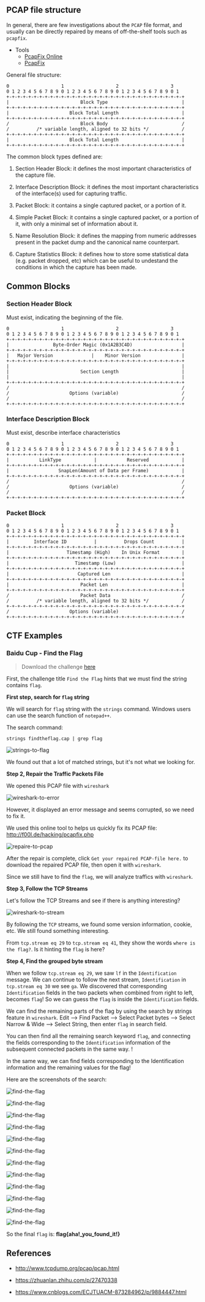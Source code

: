 ## PCAP file structure

In general, there are few investigations about the `PCAP` file format, and usually can be directly repaired by means of off-the-shelf tools such as `pcapfix`.


- Tools
    - [PcapFix Online](https://f00l.de/hacking/pcapfix.php)
    - [PcapFix](https://github.com/Rup0rt/pcapfix/tree/devel)


General file structure:


```console
0                   1                   2                   3   
0 1 2 3 4 5 6 7 8 9 0 1 2 3 4 5 6 7 8 9 0 1 2 3 4 5 6 7 8 9 0 1
+-+-+-+-+-+-+-+-+-+-+-+-+-+-+-+-+-+-+-+-+-+-+-+-+-+-+-+-+-+-+-+-+
|                          Block Type                           |
+-+-+-+-+-+-+-+-+-+-+-+-+-+-+-+-+-+-+-+-+-+-+-+-+-+-+-+-+-+-+-+-+
|                      Block Total Length                       |
+-+-+-+-+-+-+-+-+-+-+-+-+-+-+-+-+-+-+-+-+-+-+-+-+-+-+-+-+-+-+-+-+
/                          Block Body                           /
/          /* variable length, aligned to 32 bits */            /
+-+-+-+-+-+-+-+-+-+-+-+-+-+-+-+-+-+-+-+-+-+-+-+-+-+-+-+-+-+-+-+-+
|                      Block Total Length                       |
+-+-+-+-+-+-+-+-+-+-+-+-+-+-+-+-+-+-+-+-+-+-+-+-+-+-+-+-+-+-+-+-+

```

The common block types defined are:


1. Section Header Block: it defines the most important characteristics of the capture file.

2. Interface Description Block: it defines the most important characteristics of the interface(s) used for capturing traffic.

3. Packet Block: it contains a single captured packet, or a portion of it.

4. Simple Packet Block: it contains a single captured packet, or a portion of it, with only a minimal set of information about it.

5. Name Resolution Block: it defines the mapping from numeric addresses present in the packet dump and the canonical name counterpart.

6. Capture Statistics Block: it defines how to store some statistical data (e.g. packet dropped, etc) which can be useful to undestand the conditions in which the capture has been made.


## Common Blocks


### Section Header Block


Must exist, indicating the beginning of the file.


```console
0                   1                   2                   3   
0 1 2 3 4 5 6 7 8 9 0 1 2 3 4 5 6 7 8 9 0 1 2 3 4 5 6 7 8 9 0 1
+-+-+-+-+-+-+-+-+-+-+-+-+-+-+-+-+-+-+-+-+-+-+-+-+-+-+-+-+-+-+-+-+
|                Byte-Order Magic (0x1A2B3C4D)                  |
+-+-+-+-+-+-+-+-+-+-+-+-+-+-+-+-+-+-+-+-+-+-+-+-+-+-+-+-+-+-+-+-+
|   Major Version              |    Minor Version               |
+-+-+-+-+-+-+-+-+-+-+-+-+-+-+-+-+-+-+-+-+-+-+-+-+-+-+-+-+-+-+-+-+
|                                                               |
|                          Section Length                       |
|                                                               |
+-+-+-+-+-+-+-+-+-+-+-+-+-+-+-+-+-+-+-+-+-+-+-+-+-+-+-+-+-+-+-+-+
/                                                               /
/                      Options (variable)                       /
/                                                               /
+-+-+-+-+-+-+-+-+-+-+-+-+-+-+-+-+-+-+-+-+-+-+-+-+-+-+-+-+-+-+-+-+

```


### Interface Description Block


Must exist, describe interface characteristics


```console
0                   1                   2                   3   
0 1 2 3 4 5 6 7 8 9 0 1 2 3 4 5 6 7 8 9 0 1 2 3 4 5 6 7 8 9 0 1
+-+-+-+-+-+-+-+-+-+-+-+-+-+-+-+-+-+-+-+-+-+-+-+-+-+-+-+-+-+-+-+-+
|           LinkType            |           Reserved            |
+-+-+-+-+-+-+-+-+-+-+-+-+-+-+-+-+-+-+-+-+-+-+-+-+-+-+-+-+-+-+-+-+
|                  SnapLen(Amount of Data per Frame)            |
+-+-+-+-+-+-+-+-+-+-+-+-+-+-+-+-+-+-+-+-+-+-+-+-+-+-+-+-+-+-+-+-+
/                                                               /
/                      Options (variable)                       /
/                                                               /
+-+-+-+-+-+-+-+-+-+-+-+-+-+-+-+-+-+-+-+-+-+-+-+-+-+-+-+-+-+-+-+-+
```


### Packet Block


```console
0                   1                   2                   3   
0 1 2 3 4 5 6 7 8 9 0 1 2 3 4 5 6 7 8 9 0 1 2 3 4 5 6 7 8 9 0 1
+-+-+-+-+-+-+-+-+-+-+-+-+-+-+-+-+-+-+-+-+-+-+-+-+-+-+-+-+-+-+-+-+
|         Interface ID          |          Drops Count          |
+-+-+-+-+-+-+-+-+-+-+-+-+-+-+-+-+-+-+-+-+-+-+-+-+-+-+-+-+-+-+-+-+
|                     Timestamp (High)    In Unix Format        |
+-+-+-+-+-+-+-+-+-+-+-+-+-+-+-+-+-+-+-+-+-+-+-+-+-+-+-+-+-+-+-+-+
|                        Timestamp (Low)                        |
+-+-+-+-+-+-+-+-+-+-+-+-+-+-+-+-+-+-+-+-+-+-+-+-+-+-+-+-+-+-+-+-+
|                         Captured Len                          |
+-+-+-+-+-+-+-+-+-+-+-+-+-+-+-+-+-+-+-+-+-+-+-+-+-+-+-+-+-+-+-+-+
|                          Packet Len                           |
+-+-+-+-+-+-+-+-+-+-+-+-+-+-+-+-+-+-+-+-+-+-+-+-+-+-+-+-+-+-+-+-+
/                          Packet Data                          /
/          /* variable length, aligned to 32 bits */            /
+-+-+-+-+-+-+-+-+-+-+-+-+-+-+-+-+-+-+-+-+-+-+-+-+-+-+-+-+-+-+-+-+
/                      Options (variable)                       /
+-+-+-+-+-+-+-+-+-+-+-+-+-+-+-+-+-+-+-+-+-+-+-+-+-+-+-+-+-+-+-+-+
```


## CTF Examples


### Baidu Cup - Find the Flag


> Download the challenge [here](https://github.com/ctf-wiki/ctf-challenges/blob/master/misc/cap/%E7%AC%AC%E4%B8%80%E5%B1%8A%E2%80%9C%E7%99%BE%E5%BA%A6%E6%9D%AF%E2%80%9D%E4%BF%A1%E6%81%AF%E5%AE%89%E5%85%A8%E6%94%BB%E9%98%B2%E6%80%BB%E5%86%B3%E8%B5%9B%20%E7%BA%BF%E4%B8%8A%E9%80%89%E6%8B%94%E8%B5%9B-find%20the%20flag/findtheflag.cap)


First, the challenge title `Find the Flag` hints that we must find the string contains `flag`.


**First step, search for `flag` string**


We will search for `flag` string with the `strings` command. Windows users can use the search function of `notepad++`.

The search command:

```shell
strings findtheflag.cap | grep flag
```


![strings-to-flag](./figure/strings-to-flag.png)


We found out that a lot of matched strings, but it's not what we looking for.


**Step 2, Repair the Traffic Packets File**


We opened this PCAP file with `wireshark`


![wireshark-to-error](./figure/wireshark-to-error.png)


However, it displayed an error message and seems corrupted, so we need to fix it.


We used this online tool to helps us quickly fix its PCAP file: http://f00l.de/hacking/pcapfix.php


![repaire-to-pcap](./figure/repaire-to-pcap.png)


After the repair is complete, click `Get your repaired PCAP-file here.` to download the repaired PCAP file, then open it with `wireshark`.


Since we still have to find the `flag`, we will analyze traffics with `wireshark`.


**Step 3, Follow the TCP Streams**


Let's follow the TCP Streams and see if there is anything interesting?


![wireshark-to-stream](./figure/wireshark-to-stream.png)


By following the `TCP` streams, we found some version information, cookie, etc. We still found something interesting.


From `tcp.stream eq 29` to `tcp.stream eq 41`, they show the words `where is the flag?`. Is it hinting the `flag` is here?


**Step 4, Find the grouped byte stream**


When we follow `tcp.stream eq 29`, we saw `lf` in the `Identification` message. We can continue to follow the next stream, `Identification` in `tcp.stream eq 30` we see `ga`. We discovered that corresponding `Identification` fields in the two packets when combined from right to left, becomes `flag`! So we can guess the `flag` is inside the `Identification` fields.


We can find the remaining parts of the flag by using the search by strings feature in `wireshark`.
Edit --> Find Packet --> Select Packet bytes --> Select Narrow & Wide --> Select String, then enter `flag` in search field.

You can then find all the remaining
search keyword `flag`, and connecting the fields corresponding to the `Identification` information of the subsequent connected packets in the same way. !

In the same way, we can find fields corresponding to the Identification information and the remaining values for the flag!


Here are the screenshots of the search:

![find-the-flag](./figure/find-the-flag-01.png)


![find-the-flag](./figure/find-the-flag-02.png)


![find-the-flag](./figure/find-the-flag-03.png)


![find-the-flag](./figure/find-the-flag-04.png)


![find-the-flag](./figure/find-the-flag-05.png)


![find-the-flag](./figure/find-the-flag-06.png)


![find-the-flag](./figure/find-the-flag-07.png)


![find-the-flag](./figure/find-the-flag-08.png)


![find-the-flag](./figure/find-the-flag-09.png)


![find-the-flag](./figure/find-the-flag-10.png)


![find-the-flag](./figure/find-the-flag-11.png)


![find-the-flag](./figure/find-the-flag-12.png)


So the final `flag` is: **flag{aha!_you_found_it!}**


## References


- http://www.tcpdump.org/pcap/pcap.html

- https://zhuanlan.zhihu.com/p/27470338

- https://www.cnblogs.com/ECJTUACM-873284962/p/9884447.html
